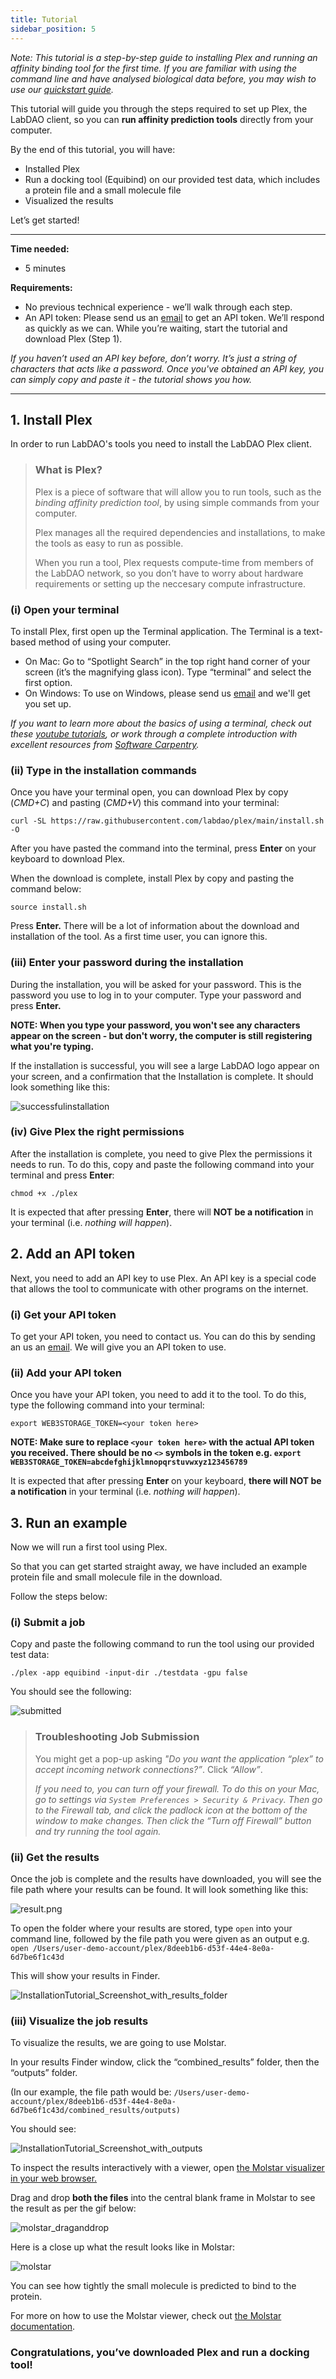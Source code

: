 ```yaml
---
title: Tutorial
sidebar_position: 5
---
```


*Note: This tutorial is a step-by-step guide to installing Plex and running an affinity binding tool for the first time. If you are familiar with using the command line and have analysed biological data before, you may wish to use our [quickstart guide](https://docs.labdao.xyz/affinity-prediction/quickstart).*

This tutorial will guide you through the steps required to set up Plex, the LabDAO client, so you can **run affinity prediction tools** directly from your computer.

By the end of this tutorial, you will have:

* Installed Plex
* Run a docking tool (Equibind) on our provided test data, which includes a protein file and a small molecule file
* Visualized the results

Let’s get started!

---

**Time needed:**
- 5 minutes

**Requirements:**

- No previous technical experience - we’ll walk through each step.
- An API token: Please send us an [email](mailto:niklas@labdao.com) to get an API token. We’ll respond as quickly as we can. While you’re waiting, start the tutorial and download Plex (Step 1). 

*If you haven’t used an API key before, don’t worry. It’s just a string of characters that acts like a password. Once you've obtained an API key, you can simply copy and paste it - the tutorial shows you how.*

---

## 1. Install Plex
In order to run LabDAO's tools you need to install the LabDAO Plex client. 

> ### What is Plex?
> Plex is a piece of software that will allow you to run tools, such as the *binding affinity prediction tool*, by using simple commands from your computer. 
>
> Plex manages all the required dependencies and installations, to make the tools as easy to run as possible. 
>
> When you run a tool, Plex requests compute-time from members of the LabDAO network, so you don’t have to worry about hardware requirements or setting up the neccesary compute infrastructure.

### (i) Open your terminal
To install Plex, first open up the Terminal application. The Terminal is a text-based method of using your computer.

- On Mac: Go to “Spotlight Search” in the top right hand corner of your screen (it’s the magnifying glass icon). Type “terminal” and select the first option.
- On Windows: To use on Windows, please send us [email](mailto:niklas@labdao.com) and we'll get you set up.

*If you want to learn more about the basics of using a terminal, check out these [youtube tutorials](https://youtu.be/aKRYQsKR46I?t=36), or work through a complete introduction with excellent resources from [Software Carpentry](https://swcarpentry.github.io/shell-novice/01-intro/index.html).*


### (ii) Type in the installation commands
Once you have your terminal open, you can download Plex by copy (*CMD+C*) and pasting (*CMD+V*) this command into your terminal:

```
curl -SL https://raw.githubusercontent.com/labdao/plex/main/install.sh -O
```

After you have pasted the command into the terminal, press **Enter** on your keyboard to download Plex.

When the download is complete, install Plex by copy and pasting the command below:

```
source install.sh
```

Press **Enter.** There will be a lot of information about the download and installation of the tool. As a first time user, you can ignore this.

### (iii) Enter your password during the installation
During the installation, you will be asked for your password. This is the password you use to log in to your computer. Type your password and press **Enter.**

**NOTE: When you type your password, you won't see any characters appear on the screen - but don't worry, the computer is still registering what you're typing.**

If the installation is successful, you will see a large LabDAO logo appear on your screen, and a confirmation that the Installation is complete. It should look something like this:

![successfulinstallation](InstallationTutorial_Screenshot_of_successful_install_with_LabDAO_logo.png)

### (iv) Give Plex the right permissions
After the installation is complete, you need to give Plex the permissions it needs to run. To do this, copy and paste the following command into your terminal and press **Enter**:

```
chmod +x ./plex
```

It is expected that after pressing **Enter**, there will **NOT be a notification** in your terminal (i.e. *nothing will happen*).

## 2. Add an API token
Next, you need to add an API key to use Plex. An API key is a special code that allows the tool to communicate with other programs on the internet.

### (i) Get your API token
To get your API token, you need to contact us. You can do this by sending an us an [email](mailto:niklas@labdao.com). We will give you an API token to use.

### (ii) Add your API token
Once you have your API token, you need to add it to the tool. To do this, type the following command into your terminal:

```
export WEB3STORAGE_TOKEN=<your token here>
```

**NOTE: Make sure to replace ```<your token here>``` with the actual API token you received. There should be no ```<>``` symbols in the token e.g. ```export WEB3STORAGE_TOKEN=abcdefghijklmnopqrstuvwxyz123456789```**

It is expected that after pressing **Enter** on your keyboard, **there will NOT be a notification** in your terminal (i.e. *nothing will happen*).

## 3. Run an example
Now we will run a first tool using Plex.

So that you can get started straight away, we have included an example protein file and small molecule file in the download. 

Follow the steps below:

### (i) Submit a job

Copy and paste the following command to run the tool using our provided test data:

```
./plex -app equibind -input-dir ./testdata -gpu false
```

You should see the following:

![submitted](InstallationTutorial_Screenshot_with_submitting_and_receiving_job.png)

>### Troubleshooting Job Submission
>You might get a pop-up asking *"Do you want the application “plex” to accept incoming network connections?”*. Click *“Allow”*.
> 
>*If you need to, you can turn off your firewall. To do this on your Mac, go to settings via `System Preferences > Security & Privacy`. Then go to the Firewall tab, and click the padlock icon at the bottom of the window to make changes. Then click the “Turn off Firewall” button and try running the tool again.*

### (ii) Get the results

Once the job is complete and the results have downloaded, you will see the file path where your results can be found. It will look something like this: 

![result.png](Installation_Tutorial_Screenshot_small_with_file_path_for_job_results.png)

To open the folder where your results are stored, type ```open``` into your command line, followed by the file path you were given as an output e.g. ```open /Users/user-demo-account/plex/8deeb1b6-d53f-44e4-8e0a-6d7be6f1c43d```

This will show your results in Finder.

![InstallationTutorial_Screenshot_with_results_folder](InstallationTutorial_Screenshot_with_results_folder.png)

### (iii) Visualize the job results

To visualize the results, we are going to use Molstar.

In your results Finder window, click the “combined_results” folder, then the “outputs” folder.

(In our example, the file path would be: ```/Users/user-demo-account/plex/8deeb1b6-d53f-44e4-8e0a-6d7be6f1c43d/combined_results/outputs)```

You should see:

![InstallationTutorial_Screenshot_with_outputs](InstallationTutorial_Screenshot_with_outputs.png)

To inspect the results interactively with a viewer, open [the Molstar visualizer in your web browser.](https://molstar.org/viewer/)

Drag and drop **both the files** into the central blank frame in Molstar to see the result as per the gif below:

![molstar_draganddrop](Gif_-_drag_and_drop_molstar.gif)

Here is a close up what the result looks like in Molstar:

![molstar](InstallationTutorial_Screenshot_of_Molstar.png)

You can see how tightly the small molecule is predicted to bind to the protein. 

For more on how to use the Molstar viewer, check out [the Molstar documentation](https://molstar.org/viewer-docs/).

### Congratulations, you’ve downloaded Plex and run a docking tool!

